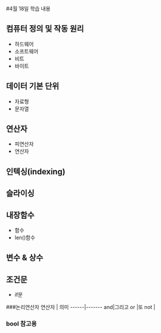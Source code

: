 #4월 18일 학습 내용
## 컴퓨터 정의 및 작동 원리
- 하드웨어
- 소프트웨어
- 비트
- 바이트
## 데이터 기본 단위
- 자료형
- 문자열
## 연산자
- 피연산자
- 연산자
## 인텍싱(indexing)
## 슬라이싱
## 내장함수
- 함수
- len()함수
## 변수 & 상수
## 조건문
- if문

###논리연산자
연산자 | 의미
------|-------
and|그리고
or |또
not |

### bool 참고용
